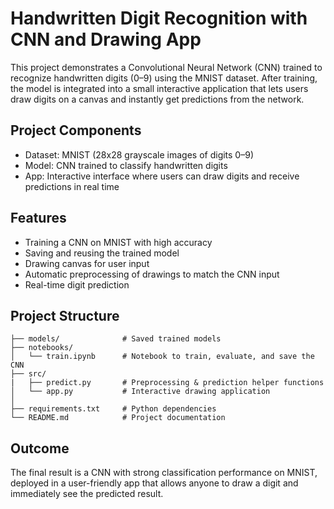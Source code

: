 # Handwritten Digit Recognition with CNN and Drawing App

This project demonstrates a Convolutional Neural Network (CNN) trained to recognize handwritten digits (0–9) using the MNIST dataset. After training, the model is integrated into a small interactive application that lets users draw digits on a canvas and instantly get predictions from the network.

## Project Components
  
  - Dataset: MNIST (28x28 grayscale images of digits 0–9)
  - Model: CNN trained to classify handwritten digits
  - App: Interactive interface where users can draw digits and receive predictions in real time

## Features
  
  - Training a CNN on MNIST with high accuracy 
  - Saving and reusing the trained model
  - Drawing canvas for user input
  - Automatic preprocessing of drawings to match the CNN input
  - Real-time digit prediction

## Project Structure
```
├── models/              # Saved trained models 
├── notebooks/
│   └── train.ipynb      # Notebook to train, evaluate, and save the CNN
├── src/
|   ├── predict.py       # Preprocessing & prediction helper functions
│   └── app.py           # Interactive drawing application
│
├── requirements.txt     # Python dependencies
└── README.md            # Project documentation
```

## Outcome

The final result is a CNN with strong classification performance on MNIST, deployed in a user-friendly app that allows anyone to draw a digit and immediately see the predicted result.
